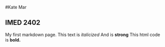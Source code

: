 #Kate Mar
## IMED 2402
My first markdown page. This text is *italicized* And is **strong**
This html code is **bold.**

